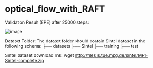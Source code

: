# optical_flow_with_RAFT


Validation Result (EPE) after 25000 steps:

![image](https://user-images.githubusercontent.com/26826339/208765632-0436f27e-f88a-4f33-ab24-1a6c99b46e25.png)

Dataset Folder:
The dataset folder should contain Sintel dataset in the following schema:
├── datasets
    ├── Sintel
        ├── training
        ├── test

Sintel dataset download link: wget http://files.is.tue.mpg.de/sintel/MPI-Sintel-complete.zip
   
